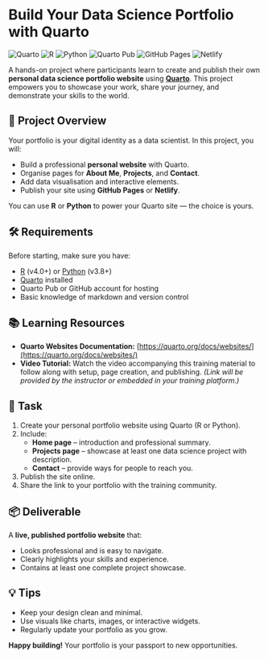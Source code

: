 # Build Your Data Science Portfolio with Quarto

![Quarto](https://img.shields.io/badge/Built%20with-Quarto-3d6df2.svg)
![R](https://img.shields.io/badge/R-276DC3?logo=r&logoColor=white)
![Python](https://img.shields.io/badge/Python-3776AB?logo=python&logoColor=white)
![Quarto Pub](https://img.shields.io/badge/Deploy-Quarto%20Pub-4A90E2?logo=quarto)
![GitHub Pages](https://img.shields.io/badge/Deploy-GitHub%20Pages-black?logo=github)
![Netlify](https://img.shields.io/badge/Deploy-Netlify-00C7B7?logo=netlify&logoColor=white)

A hands-on project where participants learn to create and publish their own **personal data science portfolio website** using **[Quarto](https://quarto.org/)**. This project empowers you to showcase your work, share your journey, and demonstrate your skills to the world.

## 🚀 Project Overview

Your portfolio is your digital identity as a data scientist. In this project, you will:
- Build a professional **personal website** with Quarto.
- Organise pages for **About Me**, **Projects**, and **Contact**.
- Add data visualisation and interactive elements.
- Publish your site using **GitHub Pages** or **Netlify**.

You can use **R** or **Python** to power your Quarto site — the choice is yours.

## 🛠 Requirements

Before starting, make sure you have:
- [R](https://cran.r-project.org/) (v4.0+) or [Python](https://www.python.org/) (v3.8+)
- [Quarto](https://quarto.org/docs/get-started/) installed
- Quarto Pub or GitHub account for hosting
- Basic knowledge of markdown and version control

## 📚 Learning Resources

- **Quarto Websites Documentation:** [https://quarto.org/docs/websites/](https://quarto.org/docs/websites/)
- **Video Tutorial:** Watch the video accompanying this training material to follow along with setup, page creation, and publishing. _(Link will be provided by the instructor or embedded in your training platform.)_

## 📌 Task

1. Create your personal portfolio website using Quarto (R or Python).
2. Include:
   - **Home page** – introduction and professional summary.
   - **Projects page** – showcase at least one data science project with description.
   - **Contact** – provide ways for people to reach you.
3. Publish the site online.
4. Share the link to your portfolio with the training community.

## 📦 Deliverable

A **live, published portfolio website** that:
- Looks professional and is easy to navigate.
- Clearly highlights your skills and experience.
- Contains at least one complete project showcase.

## 💡 Tips
- Keep your design clean and minimal.
- Use visuals like charts, images, or interactive widgets.
- Regularly update your portfolio as you grow.

**Happy building!** Your portfolio is your passport to new opportunities.
